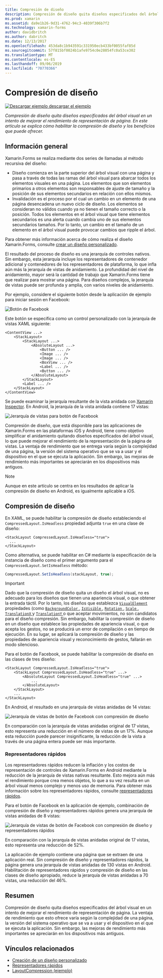 ```yaml
---
title: Compresión de diseño
description: Compresión de diseño quita diseños especificados del árbol visual en un intento de mejorar el rendimiento de representación de página. En este artículo se explica cómo habilitar la compresión de diseño y los beneficios que puede ofrecer.
ms.prod: xamarin
ms.assetid: da9e1b26-9d31-4762-94c3-4039f306b7f2
ms.technology: xamarin-forms
author: davidbritch
ms.author: dabritch
ms.date: 12/13/2017
ms.openlocfilehash: 453da8c1b943591c331950ecb433bf0055faf85d
ms.sourcegitcommit: 57f815bf0024b1afe9754c0e28054fc0a53ce302
ms.translationtype: MT
ms.contentlocale: es-ES
ms.lasthandoff: 09/06/2019
ms.locfileid: "70770366"
---
```

# <a name="layout-compression"></a>Compresión de diseño

[![Descargar ejemplo](~/media/shared/download.png) descargar el ejemplo](https://docs.microsoft.com/samples/xamarin/xamarin-forms-samples/userinterface-layoutcompression)

_Compresión de diseño quita diseños especificados del árbol visual en un intento de mejorar el rendimiento de representación de página. En este artículo se explica cómo habilitar la compresión de diseño y los beneficios que puede ofrecer._

## <a name="overview"></a>Información general

Xamarin.Forms se realiza mediante dos series de llamadas al método recursiva del diseño:

- Diseño comienza en la parte superior del árbol visual con una página y pasa a través de todas las ramas del árbol visual para abarcar todos los elementos visuales en una página. Los elementos que son elementos primarios a otros elementos son responsables de ajuste de tamaño y la posición de sus elementos secundarios en relación con ellos mismos.
- Invalidación es el proceso por el cual un cambio en un elemento de una página desencadena un nuevo ciclo de diseño. Los elementos se consideran no válidos cuando ya no tienen el tamaño correcto o la posición. Todos los elementos en el árbol visual que tiene elementos secundarios es una alerta cuando cambia uno de sus elementos secundarios tamaños. Por lo tanto, un cambio en el tamaño de un elemento en el árbol visual puede provocar cambios que ripple el árbol.

Para obtener más información acerca de cómo realiza el diseño Xamarin.Forms, consulte [crear un diseño personalizado](~/xamarin-forms/user-interface/layouts/custom.md).

El resultado del proceso de diseño es una jerarquía de controles nativos. Sin embargo, esta jerarquía incluye los representadores de contenedor adicional y contenedores de los representadores de plataforma, lo que infla aún más la jerarquía de vistas de anidamiento. La profundidad del nivel de anidamiento, mayor será la cantidad de trabajo que Xamarin.Forms tiene que realizar para mostrar una página. Para diseños complejos, la jerarquía de vistas puede ser profunda y amplia, con varios niveles de anidamiento.

Por ejemplo, considere el siguiente botón desde la aplicación de ejemplo para iniciar sesión en Facebook:

![](layout-compression-images/facebook-button.png "Botón de Facebook")

Este botón se especifica como un control personalizado con la jerarquía de vistas XAML siguiente:

```xaml
<ContentView ...>
    <StackLayout>
        <StackLayout ...>
            <AbsoluteLayout ...>
                <Button ... />    
                <Image ... />
                <Image ... />
                <BoxView ... />
                <Label ... />
                <Button ... />
            </AbsoluteLayout>
        </StackLayout>
        <Label ... />
    </StackLayout>    
</ContentView>
```

Se puede examinar la jerarquía resultante de la vista anidada con [Xamarin Inspector](~/tools/inspector/index.md). En Android, la jerarquía de la vista anidada contiene 17 vistas:

![](layout-compression-images/no-compression.png "Jerarquía de vistas para botón de Facebook")

Compresión de diseño, que está disponible para las aplicaciones de Xamarin.Forms en las plataformas iOS y Android, tiene como objetivo simplificar el anidamiento quitando diseños especificados del árbol visual, lo que puede mejorar el rendimiento de la representación de la página de vistas. La ventaja de rendimiento que se entrega varía según la complejidad de una página, la versión del sistema operativo que se va a usar y el dispositivo en el que se ejecuta la aplicación. Sin embargo, las mejoras de rendimiento más importantes se apreciarán en los dispositivos más antiguos.

> [!NOTE]
> Aunque en este artículo se centra en los resultados de aplicar la compresión de diseño en Android, es igualmente aplicable a iOS.

## <a name="layout-compression"></a>Compresión de diseño

En XAML, se puede habilitar la compresión de diseño estableciendo el `CompressedLayout.IsHeadless` propiedad adjunta `true` en una clase de diseño:

```xaml
<StackLayout CompressedLayout.IsHeadless="true">
  ...
</StackLayout>   
```

Como alternativa, se puede habilitar en C# mediante la especificación de la instancia de diseño como el primer argumento para el `CompressedLayout.SetIsHeadless` método:

```csharp
CompressedLayout.SetIsHeadless(stackLayout, true);
```

> [!IMPORTANT]
> Dado que la compresión de diseño quita un diseño el árbol visual, no es adecuado para los diseños que tienen una apariencia visual, o que obtener la entrada táctil. Por lo tanto, los diseños que establezca [ `VisualElement` ](xref:Xamarin.Forms.VisualElement) propiedades (como [ `BackgroundColor` ](xref:Xamarin.Forms.VisualElement.BackgroundColor), [ `IsVisible` ](xref:Xamarin.Forms.VisualElement.IsVisible), [ `Rotation` ](xref:Xamarin.Forms.VisualElement.Rotation), [ `Scale` ](xref:Xamarin.Forms.VisualElement.Scale), [ `TranslationX` ](xref:Xamarin.Forms.VisualElement.TranslationX) y [ `TranslationY` ](xref:Xamarin.Forms.VisualElement.TranslationY) o que aceptar movimientos, no son candidatos para el diseño compresión. Sin embargo, habilitar la compresión de diseño en un diseño que establece las propiedades de apariencia visual, o que acepta los gestos, no se producirá un error de compilación o en tiempo de ejecución. En su lugar, se aplicará la compresión de diseño y las propiedades de apariencia visual y reconocimiento de gestos, fallarán en modo silencioso.

Para el botón de Facebook, se puede habilitar la compresión de diseño en las clases de tres diseño:

```xaml
<StackLayout CompressedLayout.IsHeadless="true">
    <StackLayout CompressedLayout.IsHeadless="true" ...>
        <AbsoluteLayout CompressedLayout.IsHeadless="true" ...>
            ...
        </AbsoluteLayout>
    </StackLayout>
    ...
</StackLayout>  
```

En Android, el resultado en una jerarquía de vistas anidadas de 14 vistas:

![](layout-compression-images/layout-compression.png "Jerarquía de vistas de botón de Facebook con compresión de diseño")

En comparación con la jerarquía de vistas anidadas original de 17 vistas, esto representa una reducción en el número de vistas de un 17%. Aunque esta reducción puede parecer insignificante, la reducción de la vista a través de una página entera puede ser más importante.

### <a name="fast-renderers"></a>Representadores rápidos

Los representadores rápidos reducen la inflación y los costos de representación de controles de Xamarin.Forms en Android mediante la reducción de la jerarquía de vistas nativas resultante. Esto mejora aún más el rendimiento porque crea menos objetos, lo que a su vez resulta en un árbol visual menos complejo y menos uso de memoria. Para obtener más información sobre los representadores rápidos, consulte [representadores rápidos](~/xamarin-forms/internals/fast-renderers.md).

Para el botón de Facebook en la aplicación de ejemplo, combinación de compresión de diseño y representadores rápidos genera una jerarquía de vistas anidadas de 8 vistas:

![](layout-compression-images/layout-compression-with-fast-renderers.png "Jerarquía de vistas de botón de Facebook con compresión de diseño y representadores rápidos")

En comparación con la jerarquía de vistas anidadas original de 17 vistas, esto representa una reducción de 52%.

La aplicación de ejemplo contiene una página que se extraen de una aplicación real. Sin compresión de diseño y representadores rápidos, la página genera una jerarquía de vistas anidadas de 130 vistas en Android. Habilitación de representadores rápidos y compresión de diseño en las clases de diseño apropiado, reduce la jerarquía de vistas anidadas a 70 vistas, una reducción del 46%.

## <a name="summary"></a>Resumen

Compresión de diseño quita diseños especificados del árbol visual en un intento de mejorar el rendimiento de representación de página. La ventaja de rendimiento que esto ofrece varía según la complejidad de una página, la versión del sistema operativo que se va a usar y el dispositivo en el que se ejecuta la aplicación. Sin embargo, las mejoras de rendimiento más importantes se apreciarán en los dispositivos más antiguos.

## <a name="related-links"></a>Vínculos relacionados

- [Creación de un diseño personalizado](~/xamarin-forms/user-interface/layouts/custom.md)
- [Representadores rápidos](~/xamarin-forms/internals/fast-renderers.md)
- [LayoutCompression (ejemplo)](https://docs.microsoft.com/samples/xamarin/xamarin-forms-samples/userinterface-layoutcompression)
